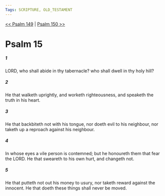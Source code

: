 ```yaml
---
Tags: SCRIPTURE, OLD_TESTAMENT
---
```


[<< Psalm 149](OLD_TESTAMENT/19_Psalms/Psalm_149.md) | [Psalm 150 >>](OLD_TESTAMENT/19_Psalms/Psalm_150.md)

# Psalm 15

##### 1
 LORD, who shall abide in thy tabernacle?  who shall dwell in thy holy hill?
##### 2
 He that walketh uprightly, and worketh righteousness, and speaketh the truth in his heart.
##### 3
 He that backbiteth not with his tongue, nor doeth evil to his neighbour, nor taketh up a reproach against his neighbour.
##### 4
 In whose eyes a vile person is contemned; but he honoureth them that fear the LORD.  He that sweareth to his own hurt, and changeth not.
##### 5
 He that putteth not out his money to usury, nor taketh reward against the innocent.  He that doeth these things shall never be moved.
